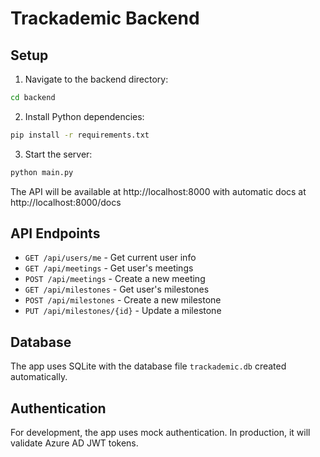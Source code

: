 # Trackademic Backend

## Setup

1. Navigate to the backend directory:
```bash
cd backend
```

2. Install Python dependencies:
```bash
pip install -r requirements.txt
```

3. Start the server:
```bash
python main.py
```

The API will be available at http://localhost:8000 with automatic docs at http://localhost:8000/docs

## API Endpoints

- `GET /api/users/me` - Get current user info
- `GET /api/meetings` - Get user's meetings
- `POST /api/meetings` - Create a new meeting
- `GET /api/milestones` - Get user's milestones
- `POST /api/milestones` - Create a new milestone
- `PUT /api/milestones/{id}` - Update a milestone

## Database

The app uses SQLite with the database file `trackademic.db` created automatically.

## Authentication

For development, the app uses mock authentication. In production, it will validate Azure AD JWT tokens.
